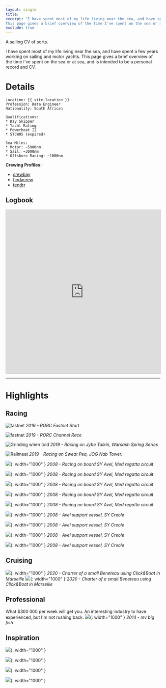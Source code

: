 ```yaml
---
layout: single
title: 
excerpt: "I have spent most of my life living near the sea, and have spent a few years working on sailing and motor yachts.
This page gives a brief overview of the time I've spent on the sea or at sea, and is intended to be a personal record and CV."
exclude: true
---
```


A sailing CV of sorts.

I have spent most of my life living near the sea, and have spent a few years working on sailing and motor yachts.
This page gives a brief overview of the time I've spent on the sea or at sea, and is intended to be a personal record and CV.

# Details 
```
Location: {{ site.location }}
Profession: Data Engineer
Nationality: South African

Qualifications:
* Day Skipper
* Yacht Rating
* Powerboat II
* STCW95 (expired)

Sea Miles:
* Motor: ~5000nm
* Sail: ~3000nm 
* Offshore Racing: ~1000nm
```

**Crewing Profiles:** 

* [crewbay](https://www.crewbay.com/profile/crew/49845)
* [findacrew](https://www.findacrew.net/en/crew/3258430)
* [tendrr](https://tendrr.co/profile/Matta)

## Logbook
<iframe class="airtable-embed" src="https://airtable.com/embed/shr0v5VP4KkvjAss5?backgroundColor=cyan&viewControls=on" frameborder="0" onmousewheel="" width="100%" height="533" style="background: transparent; border: 1px solid #ccc;"></iframe>

---

# Highlights

## Racing


[fastnet]: /assets/photos/sailing/fastnet_start.jpg
![fastnet][fastnet]
_2019 - RORC Fastnet Start_

[channel]: /assets/photos/sailing/channel_race.jpg
![fastnet][channel]
_2019 - RORC Channel Race_

[jt1]: /assets/photos/sailing/jt1.png
![Grinding when told][jt1]
_2019 - Racing on Jybe Talkin, Warsash Spring Series_

![Railmeat](/assets/photos/sailing/nab1.png)
_2019 - Racing on Sweat Pea, JOG Nab Tower._

![](/assets/photos/sailing/avel1.jpg){: width="1000" }
_2008 - Racing on board SY Avel, Med regatta circuit_

![](/assets/photos/sailing/avel2.jpg){: width="1000" }
_2008 - Racing on board SY Avel, Med regatta circuit_

![](/assets/photos/sailing/avel3.jpg){: width="1000" }
_2008 - Racing on board SY Avel, Med regatta circuit_

![](/assets/photos/sailing/avel4.jpg){: width="1000" }
_2008 - Racing on board SY Avel, Med regatta circuit_

![](/assets/photos/sailing/avel6.jpg){: width="1000" }
_2008 - Racing on board SY Avel, Med regatta circuit_

![](/assets/photos/sailing/creole1.jpg){: width="1000" }
_2008 - Avel support vessel, SY Creole_

![](/assets/photos/sailing/creole4.jpg){: width="1000" }
_2008 - Avel support vessel, SY Creole_

![](/assets/photos/sailing/creole5.jpg){: width="1000" }
_2008 - Avel support vessel, SY Creole_

![](/assets/photos/sailing/creole6.jpg){: width="1000" }
_2008 - Avel support vessel, SY Creole_

## Cruising

![](/assets/photos/sailing/bandol.jpg){: width="1000" }
_2020 - Charter of a small Beneteau using Click&Boat in Marseille_
![](/assets/photos/sailing/bandol3.jpg){: width="1000" }
_2020 - Charter of a small Beneteau using Click&Boat in Marseille_



## Professional

What $300 000 per week will get you. An interesting industry to have experienced, but I'm not rushing back.
![](/assets/photos/sailing/bf2.jpg){: width="1000" }
_2014 - mv big fish_

## Inspiration
![](/assets/photos/sailing/nice.jpg){: width="1000" }

![](/assets/photos/sailing/nice2.jpg){: width="1000" }

![](/assets/photos/sailing/nice3.jpg){: width="1000" }

![](/assets/photos/sailing/nice4.jpg){: width="1000" }


<img name="absurd.design" src="/assets/images/ad_landing.png" alt=""/>